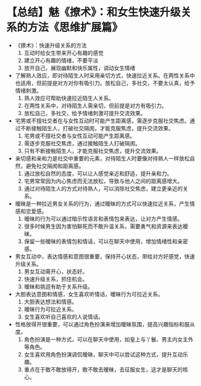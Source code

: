 # 【总结】魅《撩术》：和女生快速升级关系的方法《思维扩展篇》

-   《撩术》：快速升级关系的方法
    1.  互动时给女生带来开心有趣的感觉
    2.  建立开心有趣的情绪，不要平淡
    3.  放开自己，展现幽默和快乐属性，调动女生情绪
-   了解熟人效应，即对待陌生人时采用亲切方式，快速拉近关系。在两性关系中也适用，但前提是对方对你有吸引力。放松自己，多社交，不要太认真，给予情绪刺激。
    1.  熟人效应可帮助快速拉近陌生人关系。
    2.  在两性关系中，对待陌生人需亲切，但前提是对方有吸引力。
    3.  放松自己，多社交，给予情绪刺激可提升交流效果。
-   宅男或不擅社交者在与女性互动时可能产生距离感，需逐步克服社交焦虑。通过不断接触陌生人，打破社交隔阂，才能克服焦虑，提升交流效果。
    1.  宅男或不擅社交者与女性互动可能产生距离感。
    2.  需逐步克服社交焦虑，通过接触陌生人打破隔阂。
    3.  只有不断接触陌生人，才能克服社交焦虑，提升交流效果。
-   亲切感和亲和力是社交中重要的元素，对待陌生人时要像对待熟人一样放松自然，避免社交隔阂和距离感。
    1.  通过放松自然的态度，可以让人感觉亲近和舒适，提升亲和力。
    2.  宅男常常因为内心焦虑而无法放松，导致与他人之间的距离感增大。
    3.  通过对待陌生人的方式对待熟人，可以消除社交焦虑，建立更亲近的关系。
-   暧昧是一种拉近男女关系的行为，通过暧昧的方式可以快速拉近关系，产生情感和恋爱感。
    1.  暧昧的行为可以通过暗示性语言和表情包来表达，让对方产生情感。
    2.  很多时候男生因为害怕聊死而不敢升温关系，需要勇气和资源来表达暧昧。
    3.  保留一些暧昧的表情包和情话，可以在聊天中使用，增加情绪性和亲密感。
-   男女互动中，表达情感和意图很重要，保持开心状态，带给对方好感觉，快速升级关系。
    1.  男女互动需开心，状态好。
    2.  快速升级关系，抓住机会。
    3.  暧昧和挑逗有助于关系升级。
-   大胆表达意图和情感，女生喜欢听情话，暧昧行为可拉近关系。
    1.  大胆表达想法和情感。
    2.  暧昧行为可拉近关系。
    3.  女生喜欢听自己喜欢的人说情话。
-   性格放得开很重要，可以通过角色扮演来增加暧昧氛围，提高兴趣指标和服从度。
    1.  角色扮演是一种方式，可以在聊天中使用，如皇上与丫鬟、男主内女主外等角色。
    2.  女生喜欢用角色扮演调侃暧昧，聊天中可以尝试这种方式，提升互动乐趣。
    3.  重点在于敢不敢放得开，敢不敢去暧昧，去征服女生，这才是聊天的核心。